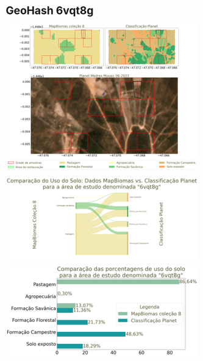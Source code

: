 
# GeoHash 6vqt8g

![GeoHash Mapa 6vqt8g](figs/6vqt8g_map.png)


![GeoHash Sankey 6vqt8g](figs/sankey_6vqt8g.png)


![GeoHash Porcent 6vqt8g](figs/6vqt8g_porcente.png) 
